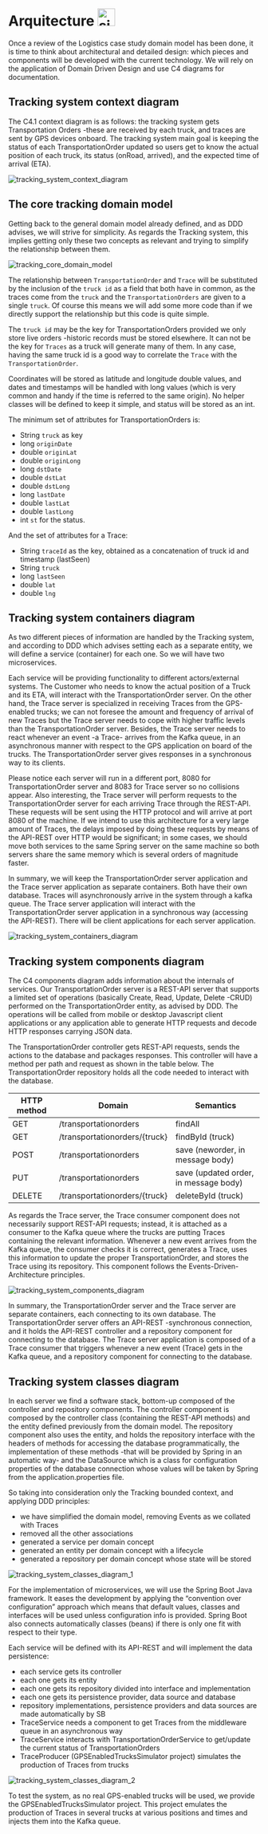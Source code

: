 # Arquitecture <img src="./statics/common/under_construction_sign.png" alt="sign_under_construction" width="35"/>

Once a review of the Logistics case study domain model has been done, it is 
time to think about architectural and detailed design: which pieces and 
components will be developed with the current technology. We will rely on the 
application of Domain Driven Design and use C4 diagrams for documentation.

## Tracking system context diagram

The C4.1 context diagram is as follows: the tracking system gets 
Transportation Orders -these are received by each truck, and traces are sent 
by GPS devices onboard. The tracking system main goal is keeping the status of 
each TransportationOrder updated so users get to know the actual position of 
each truck, its status (onRoad, arrived), and the expected time of arrival 
(ETA).

![tracking_system_context_diagram](
./statics/arquitecture/tracking_system_context_diagram.png)

## The core tracking domain model

Getting back to the general domain model already defined, and as DDD advises, 
we will strive for simplicity. As regards the Tracking system, this implies 
getting only these two concepts as relevant and trying to simplify the 
relationship between them.

![tracking_core_domain_model](
./statics/arquitecture/tracking_core_domain_model.png)

The relationship between `TransportationOrder` and `Trace` will be substituted 
by the inclusion of the `truck id` as a field that both have in common, as the 
traces come from the `truck` and the `TransportationOrders` are given to a 
single `truck`. Of course this means we will add some more code than if we 
directly support the relationship but this code is quite simple.

The `truck id` may be the key for TransportationOrders provided we only store 
live orders -historic records must be stored elsewhere. It can not be the key 
for `Traces` as a truck will generate many of them. In any case, having the 
same truck id is a good way to correlate the `Trace` with the 
`TransportationOrder`.

Coordinates will be stored as latitude and longitude double values, and dates 
and timestamps will be handled with long values (which is very common and handy 
if the time is referred to the same origin). No helper classes will be defined 
to keep it simple, and status will be stored as an int.

The minimum set of attributes for TransportationOrders is:
- String `truck` as key
- long `originDate`
- double `originLat`
- double `originLong`
- long `dstDate`
- double `dstLat`
- double `dstLong`
- long `lastDate`
- double `lastLat`
- double `lastLong`
- int `st` for the status.

And the set of attributes for a Trace:
- String `traceId` as the key, obtained as a concatenation of truck id and 
timestamp (lastSeen)
- String `truck`
- long `lastSeen`
- double `lat`
- double `lng`

## Tracking system containers diagram

As two different pieces of information are handled by the Tracking system, and 
according to DDD which advises setting each as a separate entity, we will 
define a service (container) for each one. So we will have two microservices.

Each service will be providing functionality to different actors/external 
systems. The Customer who needs to know the actual position of a Truck and its 
ETA, will interact with the TransportationOrder server. On the other hand, the 
Trace server is specialized in receiving Traces from the GPS-enabled trucks; we 
can not foresee the amount and frequency of arrival of new Traces but the Trace 
server needs to cope with higher traffic levels than the TransportationOrder 
server. Besides, the Trace server needs to react whenever an event -a Trace- 
arrives from the Kafka queue, in an asynchronous manner with respect to the GPS 
application on board of the trucks. The TransportationOrder server gives 
responses in a synchronous way to its clients.

Please notice each server will run in a different port, 8080 for 
TransportationOrder server and 8083 for Trace server so no collisions appear. 
Also interesting, the Trace server will perform requests to the 
TransportationOrder server for each arriving Trace through the REST-API. These 
requests will be sent using the HTTP protocol and will arrive at port 8080 of 
the machine. If we intend to use this architecture for a very large amount of 
Traces, the delays imposed by doing these requests by means of the API-REST 
over HTTP would be significant; in some cases, we should move both services to 
the same Spring server on the same machine so both servers share the same 
memory which is several orders of magnitude faster.

In summary, we will keep the TransportationOrder server application and the 
Trace server application as separate containers. Both have their own database. 
Traces will asynchronously arrive in the system through a kafka queue. The 
Trace server application will interact with the TransportationOrder server 
application in a synchronous way (accessing the API-REST). There will be client 
applications for each server application.

![tracking_system_containers_diagram](
./statics/arquitecture/tracking_system_containers_diagram.png)

## Tracking system components diagram

The C4 components diagram adds information about the internals of services. Our 
TransportationOrder server is a REST-API server that supports a limited set of 
operations (basically Create, Read, Update, Delete -CRUD) performed on the 
TransportationOrder entity, as advised by DDD. The operations will be called 
from mobile or desktop Javascript client applications or any application able 
to generate HTTP requests and decode HTTP responses carrying JSON data.

The TransportationOrder controller gets REST-API requests, sends the actions to 
the database and packages responses. This controller will have a method per 
path and request as shown in the table below. The TransportationOrder 
repository holds all the code needed to interact with the database.

| HTTP method | Domain                        | Semantics                             |
|-------------|-------------------------------|---------------------------------------|
| GET         | /transportationorders         | findAll                               |
| GET         | /transportationorders/{truck} | findById (truck)                      |
| POST        | /transportationorders         | save (neworder, in message body)      |
| PUT         | /transportationorders         | save (updated order, in message body) |
| DELETE      | /transportationorders/{truck} | deleteById (truck)                    |

As regards the Trace server, the Trace consumer component does not necessarily 
support REST-API requests; instead, it is attached as a consumer to the Kafka 
queue where the trucks are putting Traces containing the relevant information. 
Whenever a new event arrives from the Kafka queue, the consumer checks it is 
correct, generates a Trace, uses this information to update the proper 
TransportationOrder, and stores the Trace using its repository. This component 
follows the Events-Driven-Architecture principles.

![tracking_system_components_diagram](
./statics/arquitecture/tracking_system_components_diagram.png)

In summary, the TransportationOrder server and the Trace server are separate 
containers, each connecting to its own database. The TransportationOrder server 
offers an API-REST -synchronous connection, and it holds the API-REST 
controller and a repository component for connecting to the database. The Trace 
server application is composed of a Trace consumer that triggers whenever a new 
event (Trace) gets in the Kafka queue, and a repository component for 
connecting to the database.

## Tracking system classes diagram

In each server we find a software stack, bottom-up composed of the controller 
and repository components. The controller component is composed by the 
controller class (containing the REST-API methods) and the entity defined 
previously from the domain model. The repository component also uses the 
entity, and holds the repository interface with the headers of methods for 
accessing the database programmatically, the implementation of these methods 
-that will be provided by Spring in an automatic way- and the DataSource which 
is a class for configuration properties of the database connection whose values 
will be taken by Spring from the application.properties file.

So taking into consideration only the Tracking bounded context, and applying 
DDD principles:
- we have simplified the domain model, removing Events as we collated with 
Traces
- removed all the other associations
- generated a service per domain concept
- generated an entity per domain concept with a lifecycle
- generated a repository per domain concept whose state will be stored

![tracking_system_classes_diagram_1](
./statics/arquitecture/tracking_system_classes_diagram_1.png)

For the implementation of microservices, we will use the Spring Boot Java 
framework. It eases the development by applying the “convention over 
configuration” approach which means that default values, classes and interfaces 
will be used unless configuration info is provided. Spring Boot also connects 
automatically classes (beans) if there is only one fit with respect to their 
type.

Each service will be defined with its API-REST and will implement the data 
persistence:
- each service gets its controller
- each one gets its entity
- each one gets its repository divided into interface and implementation
- each one gets its persistence provider, data source and database
- repository implementations, persistence providers and data sources are made 
automatically by SB
- TraceService needs a component to get Traces from the middleware queue in an 
asynchronous way
- TraceService interacts with TransportationOrderService to get/update the 
current status of TransportationOrders
- TraceProducer (GPSEnabledTrucksSimulator project) simulates the production of 
Traces from trucks

![tracking_system_classes_diagram_2](
./statics/arquitecture/tracking_system_classes_diagram_2.png)

To test the system, as no real GPS-enabled trucks will be used, we provide the 
GPSEnabledTrucksSimulator project. This project emulates the production of 
Traces in several trucks at various positions and times and injects them into 
the Kafka queue.
